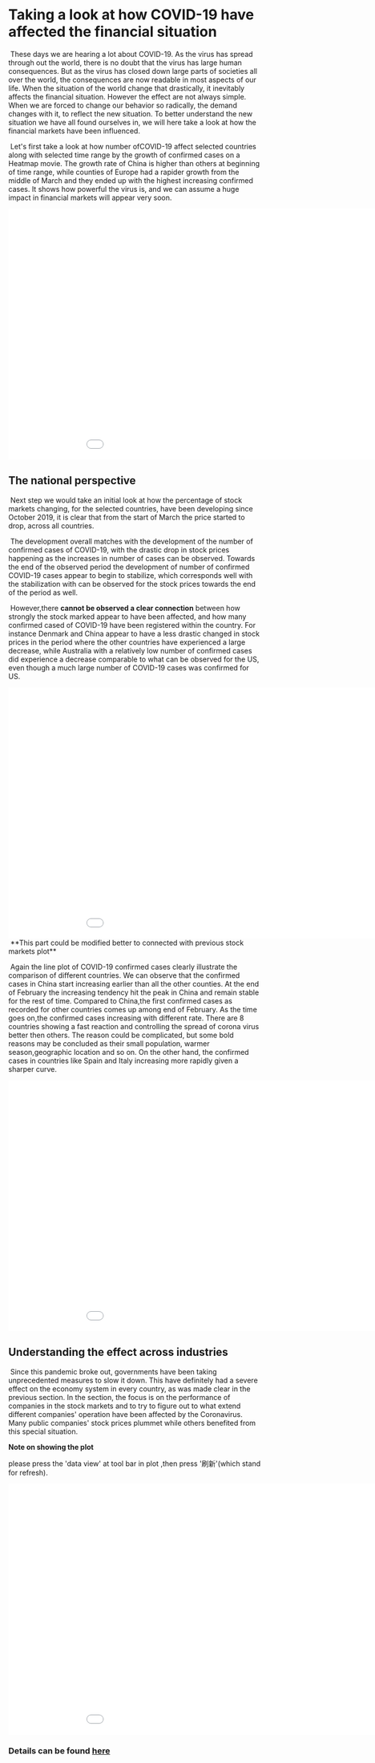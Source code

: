 

# Taking a look at how COVID-19 have affected the financial situation

​    These days we are hearing a lot about COVID-19. As the virus has spread through out the world, there is no doubt that the virus has large human consequences. But as the virus has closed down large parts of societies all over the world, the consequences are now readable in most aspects of our life. When the situation of the world change that drastically, it inevitably affects the financial situation. However the effect are not always simple. When we are forced to change our behavior so radically, the demand changes with it, to reflect the new situation. To better understand the new situation we have all found ourselves in, we will here take a look at how the financial markets have been influenced.

​    Let's first take a look at how number ofCOVID-19 affect selected countries along with selected time range by the growth of confirmed cases on a Heatmap movie. The growth rate of China is higher than others at beginning of time range, while counties of Europe had a rapider growth from the middle of March and they ended up with the highest increasing confirmed cases. It shows how powerful the virus is, and we can assume a huge impact in financial markets will appear very soon.

<iframe src="final project/virusWorldMap.html"
    sandbox="allow-same-origin allow-scripts"
    width="1000"
    height="500"
    scrolling="no"
    seamless="seamless"
    frameborder="0">
</iframe>

## The national perspective
​    Next step we would take an initial look at how the percentage of stock markets changing, for the selected countries, have been developing since October 2019, it is clear that from the start of March the price started to drop, across all countries. 

​    The development overall matches with  the development of the number of confirmed cases of COVID-19, with the drastic drop in stock prices happening as the increases in number of cases can be observed.  Towards the end of the observed period the development of number of confirmed COVID-19 cases appear to begin to stabilize, which corresponds well with the stabilization with can be observed for the stock prices towards the end of the period as well.

​    However,there **cannot be observed a clear connection** between how strongly the stock marked appear to have been affected, and how many confirmed cased of COVID-19 have been registered within the country. For instance Denmark and China appear to have a less drastic changed in stock prices in the period where the other countries have experienced a large decrease, while Australia with a relatively low number of confirmed cases did experience a decrease comparable to what can be observed for the US, even though a much large number of COVID-19 cases was confirmed for US.



<iframe src="final project/PricePercentageFromStart2020.html"
    sandbox="allow-same-origin allow-scripts"
    width="1000"
    height="500"
    scrolling="no"
    seamless="seamless"
    frameborder="0">
</iframe>
​    **This part could be modified better to connected with previous stock markets plot**

​    Again the line plot of COVID-19  confirmed cases clearly illustrate the comparison of  different countries. We can observe that the confirmed cases in China start increasing earlier than all the other counties. At the end of February the increasing tendency hit the peak in China and remain stable for the rest of time. Compared to China,the first confirmed cases as recorded for other countries comes up among end of February. As the time goes on,the confirmed cases increasing with different rate. There are 8 countries showing a fast reaction and controlling the spread of corona virus better then others. The reason could be complicated, but some bold reasons may be concluded as their small population, warmer season,geographic location and so on. On the other hand, the confirmed cases in countries like Spain and Italy increasing more rapidly given a sharper curve.


<iframe src="final project/COVID19_Confirmed_Cases.html"
    sandbox="allow-same-origin allow-scripts"
    width="1000"
    height="500"
    scrolling="no"
    seamless="seamless"
    frameborder="0">
</iframe>


## Understanding the effect across industries

​    Since this pandemic broke out, governments have been taking unprecedented measures to slow it down. This have definitely had a severe effect on the economy system in every country, as was made clear in the previous section. In the section, the focus is on the performance of companies in the stock markets and to try to figure out to what extend different companies' operation have been affected by the Coronavirus. Many public companies' stock prices plummet while others benefited from this special situation.

**Note on showing the plot**

please press the 'data view' at tool bar in plot ,then press '刷新'(which stand for refresh).

<iframe src="final project/Company Stock.html"
    sandbox="allow-same-origin allow-scripts"
    width="1000"
    height="500"
    scrolling="no"
    seamless="seamless"
    frameborder="0">
</iframe>


### Details can be found [here](https://nbviewer.jupyter.org/github/LongQin1/02806SocialDataVisualization.github.io/blob/master/final%20project/Explainer%20notebook.ipynb)
